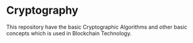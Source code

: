 # Cryptography
This repository have the basic Cryptographic Algorithms and other basic concepts which is used in Blockchain Technology.
